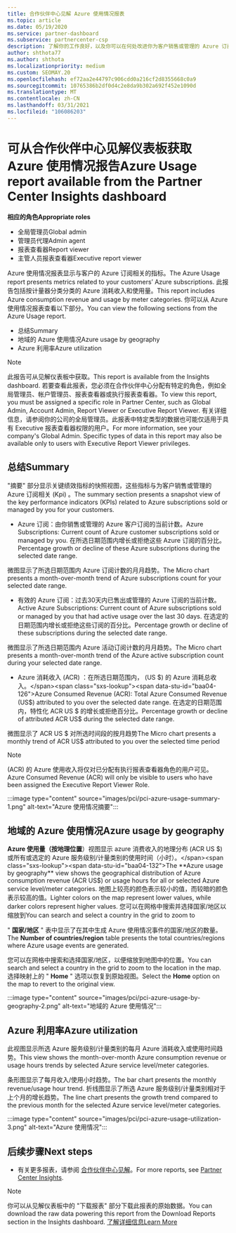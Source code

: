 ```yaml
---
title: 合作伙伴中心见解 Azure 使用情况报表
ms.topic: article
ms.date: 05/19/2020
ms.service: partner-dashboard
ms.subservice: partnercenter-csp
description: 了解你的工作良好，以及你可以在何处改进你为客户销售或管理的 Azure 订阅的使用情况。
author: shthota77
ms.author: shthota
ms.localizationpriority: medium
ms.custom: SEOMAY.20
ms.openlocfilehash: ef72aa2e44797c906cdd0a216cf2d8355668c0a9
ms.sourcegitcommit: 10765386b2df0d4c2e8da9b302a692f452e1090d
ms.translationtype: MT
ms.contentlocale: zh-CN
ms.lasthandoff: 03/31/2021
ms.locfileid: "106086203"
---
```

# <a name="azure-usage-report-available-from-the-partner-center-insights-dashboard"></a><span data-ttu-id="baa04-103">可从合作伙伴中心见解仪表板获取 Azure 使用情况报告</span><span class="sxs-lookup"><span data-stu-id="baa04-103">Azure Usage report available from the Partner Center Insights dashboard</span></span>

<span data-ttu-id="baa04-104">**相应的角色**</span><span class="sxs-lookup"><span data-stu-id="baa04-104">**Appropriate roles**</span></span>

- <span data-ttu-id="baa04-105">全局管理员</span><span class="sxs-lookup"><span data-stu-id="baa04-105">Global admin</span></span>
- <span data-ttu-id="baa04-106">管理员代理</span><span class="sxs-lookup"><span data-stu-id="baa04-106">Admin agent</span></span>
- <span data-ttu-id="baa04-107">报表查看器</span><span class="sxs-lookup"><span data-stu-id="baa04-107">Report viewer</span></span>
- <span data-ttu-id="baa04-108">主管人员报表查看器</span><span class="sxs-lookup"><span data-stu-id="baa04-108">Executive report viewer</span></span>

<span data-ttu-id="baa04-109">Azure 使用情况报表显示与客户的 Azure 订阅相关的指标。</span><span class="sxs-lookup"><span data-stu-id="baa04-109">The Azure Usage report presents metrics related to your customers’ Azure subscriptions.</span></span> <span data-ttu-id="baa04-110">此报告包括按计量器分类分类的 Azure 消耗收入和使用量。</span><span class="sxs-lookup"><span data-stu-id="baa04-110">This report includes Azure consumption revenue and usage by meter categories.</span></span> <span data-ttu-id="baa04-111">你可以从 Azure 使用情况报表查看以下部分。</span><span class="sxs-lookup"><span data-stu-id="baa04-111">You can view the following sections from the Azure Usage report.</span></span>

- <span data-ttu-id="baa04-112">总结</span><span class="sxs-lookup"><span data-stu-id="baa04-112">Summary</span></span>
- <span data-ttu-id="baa04-113">地域的 Azure 使用情况</span><span class="sxs-lookup"><span data-stu-id="baa04-113">Azure usage by geography</span></span>
- <span data-ttu-id="baa04-114">Azure 利用率</span><span class="sxs-lookup"><span data-stu-id="baa04-114">Azure utilization</span></span>

 > [!NOTE]
 > <span data-ttu-id="baa04-115">此报告可从见解仪表板中获取。</span><span class="sxs-lookup"><span data-stu-id="baa04-115">This report is available from the Insights dashboard.</span></span> <span data-ttu-id="baa04-116">若要查看此报表，您必须在合作伙伴中心分配有特定的角色，例如全局管理员、帐户管理员、报表查看器或执行报表查看器。</span><span class="sxs-lookup"><span data-stu-id="baa04-116">To view this report, you must be assigned a specific role in Partner Center, such as Global Admin, Account Admin, Report Viewer or Executive Report Viewer.</span></span> <span data-ttu-id="baa04-117">有关详细信息，请参阅你的公司的全局管理员。此报表中特定类型的数据也可能仅适用于具有 Executive 报表查看器权限的用户。</span><span class="sxs-lookup"><span data-stu-id="baa04-117">For more information, see your company's Global Admin. Specific types of data in this report may also be available only to users with Executive Report Viewer privileges.</span></span>

## <a name="summary"></a><span data-ttu-id="baa04-118">总结</span><span class="sxs-lookup"><span data-stu-id="baa04-118">Summary</span></span>

<span data-ttu-id="baa04-119">"摘要" 部分显示关键绩效指标的快照视图，这些指标与为客户销售或管理的 Azure 订阅相关 (Kpi) 。</span><span class="sxs-lookup"><span data-stu-id="baa04-119">The summary section presents a snapshot view of the key performance indicators (KPIs) related to Azure subscriptions sold or managed by you for your customers.</span></span>  

- <span data-ttu-id="baa04-120">Azure 订阅：由你销售或管理的 Azure 客户订阅的当前计数。</span><span class="sxs-lookup"><span data-stu-id="baa04-120">Azure Subscriptions: Current count of Azure customer subscriptions sold or managed by you.</span></span>
<span data-ttu-id="baa04-121">在所选日期范围内增长或拒绝这些 Azure 订阅的百分比。</span><span class="sxs-lookup"><span data-stu-id="baa04-121">Percentage growth or decline of these Azure subscriptions during the selected date range.</span></span>

<span data-ttu-id="baa04-122">微图显示了所选日期范围内 Azure 订阅计数的月月趋势。</span><span class="sxs-lookup"><span data-stu-id="baa04-122">The Micro chart presents a month-over-month trend of Azure subscriptions count for your selected date range.</span></span>
- <span data-ttu-id="baa04-123">有效的 Azure 订阅：过去30天内已售出或管理的 Azure 订阅的当前计数。</span><span class="sxs-lookup"><span data-stu-id="baa04-123">Active Azure Subscriptions: Current count of Azure subscriptions sold or managed by you that had active usage over the last 30 days.</span></span>
<span data-ttu-id="baa04-124">在选定的日期范围内增长或拒绝这些订阅的百分比。</span><span class="sxs-lookup"><span data-stu-id="baa04-124">Percentage growth or decline of these subscriptions during the selected date range.</span></span>

<span data-ttu-id="baa04-125">微图显示了所选日期范围内 Azure 活动订阅计数的月月趋势。</span><span class="sxs-lookup"><span data-stu-id="baa04-125">The Micro chart presents a month-over-month trend of the Azure active subscription count during your selected date range.</span></span>

- <span data-ttu-id="baa04-126">Azure 消耗收入 (ACR) ：在所选日期范围内， (US $) 的 Azure 消耗总收入。</span><span class="sxs-lookup"><span data-stu-id="baa04-126">Azure Consumed Revenue (ACR): Total Azure Consumed Revenue (US$) attributed to you over the selected date range.</span></span>
<span data-ttu-id="baa04-127">在选定的日期范围内，特性化 ACR US $ 的增长或拒绝百分比。</span><span class="sxs-lookup"><span data-stu-id="baa04-127">Percentage growth or decline of attributed ACR US$ during the selected date range.</span></span> 

<span data-ttu-id="baa04-128">微图显示了 ACR US $ 对所选时间段的按月趋势</span><span class="sxs-lookup"><span data-stu-id="baa04-128">The Micro chart presents a monthly trend of ACR US$ attributed to you over the selected time period</span></span>


> [!NOTE]
 > <span data-ttu-id="baa04-129"> (ACR) 的 Azure 使用收入将仅对已分配有执行报表查看器角色的用户可见。</span><span class="sxs-lookup"><span data-stu-id="baa04-129">Azure Consumed Revenue (ACR) will only be visible to users who have been assigned the Executive Report Viewer Role.</span></span>

:::image type="content" source="images/pci/pci-azure-usage-summary-1.png" alt-text="Azure 使用情况摘要":::

## <a name="azure-usage-by-geography"></a><span data-ttu-id="baa04-131">地域的 Azure 使用情况</span><span class="sxs-lookup"><span data-stu-id="baa04-131">Azure usage by geography</span></span>

<span data-ttu-id="baa04-132">**Azure 使用量（按地理位置**）视图显示 azure 消费收入的地理分布 (ACR US $) 或所有或选定的 Azure 服务级别/计量类别的使用时间（小时）。</span><span class="sxs-lookup"><span data-stu-id="baa04-132">The **Azure usage by geography** view shows the geographical distribution of Azure consumption revenue (ACR US$) or usage hours for all or selected Azure service level/meter categories.</span></span> <span data-ttu-id="baa04-133">地图上较亮的颜色表示较小的值，而较暗的颜色表示较高的值。</span><span class="sxs-lookup"><span data-stu-id="baa04-133">Lighter colors on the map represent lower values, while darker colors represent higher values.</span></span> <span data-ttu-id="baa04-134">您可以在网格中搜索并选择国家/地区以缩放到</span><span class="sxs-lookup"><span data-stu-id="baa04-134">You can search and select a country in the grid to zoom to</span></span> 

<span data-ttu-id="baa04-135">" **国家/地区** " 表中显示了在其中生成 Azure 使用情况事件的国家/地区的数量。</span><span class="sxs-lookup"><span data-stu-id="baa04-135">The **Number of countries/region** table presents the total countries/regions where Azure usage events are generated.</span></span>

<span data-ttu-id="baa04-136">您可以在网格中搜索和选择国家/地区，以便缩放到地图中的位置。</span><span class="sxs-lookup"><span data-stu-id="baa04-136">You can search and select a country in the grid to zoom to the location in the map.</span></span> <span data-ttu-id="baa04-137">选择映射上的 " **Home** " 选项以恢复到原始视图。</span><span class="sxs-lookup"><span data-stu-id="baa04-137">Select the **Home** option on the map to revert to the original view.</span></span>

:::image type="content" source="images/pci/pci-azure-usage-by-geography-2.png" alt-text="地域的 Azure 使用情况":::

## <a name="azure-utilization"></a><span data-ttu-id="baa04-139">Azure 利用率</span><span class="sxs-lookup"><span data-stu-id="baa04-139">Azure utilization</span></span>

<span data-ttu-id="baa04-140">此视图显示所选 Azure 服务级别/计量类别的每月 Azure 消耗收入或使用时间趋势。</span><span class="sxs-lookup"><span data-stu-id="baa04-140">This view shows the month-over-month Azure consumption revenue or usage hours trends by selected Azure service level/meter categories.</span></span> 

<span data-ttu-id="baa04-141">条形图显示了每月收入/使用小时趋势。</span><span class="sxs-lookup"><span data-stu-id="baa04-141">The bar chart presents the monthly revenue/usage hour trend.</span></span> <span data-ttu-id="baa04-142">折线图显示了所选 Azure 服务级别/计量类别相对于上个月的增长趋势。</span><span class="sxs-lookup"><span data-stu-id="baa04-142">The line chart presents the growth trend compared to the previous month for the selected Azure service level/meter categories.</span></span>

:::image type="content" source="images/pci/pci-azure-usage-utilization-3.png" alt-text="Azure 使用情况":::

## <a name="next-steps"></a><span data-ttu-id="baa04-144">后续步骤</span><span class="sxs-lookup"><span data-stu-id="baa04-144">Next steps</span></span>

- <span data-ttu-id="baa04-145">有关更多报表，请参阅 [合作伙伴中心见解](partner-center-insights.md)。</span><span class="sxs-lookup"><span data-stu-id="baa04-145">For more reports, see [Partner Center Insights](partner-center-insights.md).</span></span>

>[!NOTE] 
> <span data-ttu-id="baa04-146">你可以从见解仪表板中的 "下载报表" 部分下载此报表的原始数据。</span><span class="sxs-lookup"><span data-stu-id="baa04-146">You can download the raw data powering this report from the Download Reports section in the Insights dashboard.</span></span> [<span data-ttu-id="baa04-147">了解详细信息</span><span class="sxs-lookup"><span data-stu-id="baa04-147">Learn More</span></span>](pci-download-reports.md) 
